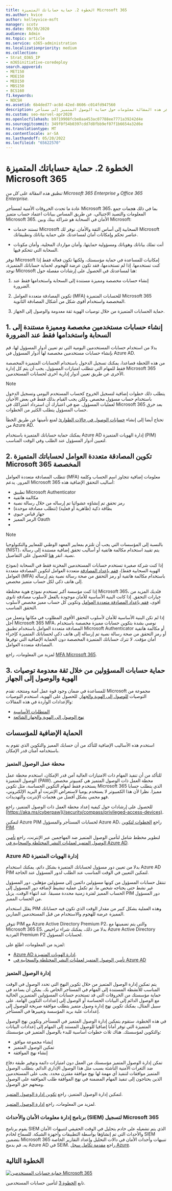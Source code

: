 ```yaml
---
title: الخطوة 2. حماية حساباتك المتميزة Microsoft 365
ms.author: kvice
author: kelleyvice-msft
manager: scotv
ms.date: 09/30/2020
audience: Admin
ms.topic: article
ms.service: o365-administration
ms.localizationpriority: medium
ms.collection:
- Strat_O365_IP
- m365initiative-coredeploy
search.appverid:
- MET150
- MOE150
- MED150
- MBS150
- BCS160
f1.keywords:
- NOCSH
ms.assetid: 6b4ded77-ac8d-42ed-8606-c014fd947560
description: توفر هذه المقالة معلومات حول حماية الوصول المتميز إلى مستأجر Microsoft 365.
ms.custom: seo-marvel-apr2020
ms.openlocfilehash: b9719908fcbe8aa453ac07788ee7771a39242d4e
ms.sourcegitcommit: 349f0f54b0397cdd7d8fbb9ef07f1b6654a32d6e
ms.translationtype: MT
ms.contentlocale: ar-SA
ms.lasthandoff: 05/20/2022
ms.locfileid: "65622570"
---
```

# <a name="step-2-protect-your-microsoft-365-privileged-accounts"></a>الخطوة 2. حماية حساباتك المتميزة Microsoft 365

*تنطبق هذه المقالة على كل من Microsoft 365 Enterprise و Office 365 Enterprise.*

عادة ما تحدث الخروقات الأمنية لمستأجر Microsoft 365، بما في ذلك هجمات جمع المعلومات والتصيد الاحتيالي، عن طريق المساس ببيانات اعتماد حساب متميز Microsoft 365. الأمان في السحابة هو شراكة بينك وبين Microsoft:
  
- تستند خدمات Microsoft السحابية إلى أساس الثقة والأمان. توفر لك Microsoft عناصر تحكم وإمكانات أمان لمساعدتك على حماية بياناتك وتطبيقاتك.
    
- أنت تملك بياناتك وهوياتك ومسؤولية حمايتها، وأمان مواردك المحلية، وأمان مكونات السحابة التي تتحكم فيها.
    
توفر Microsoft إمكانيات للمساعدة في حماية مؤسستك، ولكنها تكون فعالة فقط إذا كنت تستخدمها. إذا لم تستخدمها، فقد تكون عرضة للهجوم. لحماية حساباتك المتميزة، توجد Microsoft هنا لمساعدتك في الحصول على إرشادات مفصلة حول:
  
1. إنشاء حسابات مخصصة ومميزة مستندة إلى السحابة واستخدامها فقط عند الضرورة.
    
2. تكوين المصادقة متعددة العوامل (MFA) للحسابات المتميزة Microsoft 365 المخصصة واستخدام أقوى شكل من أشكال المصادقة الثانوية.

3. حماية الحسابات المتميزة من خلال توصيات الهوية ثقة معدومة والوصول إلى الجهاز.

## <a name="1-create-dedicated-privileged-cloud-based-user-accounts-and-use-them-only-when-necessary"></a>1. إنشاء حسابات مستخدمين مخصصة ومميزة مستندة إلى السحابة واستخدامها فقط عند الضرورة

بدلا من استخدام حسابات المستخدمين اليومية التي تم تعيين أدوار المسؤول لها، قم بإنشاء حسابات مستخدمين مخصصة لها أدوار المسؤول في Azure AD. 

من هذه اللحظة فصاعدا، يمكنك تسجيل الدخول باستخدام الحسابات المتميزة المخصصة فقط للمهام التي تتطلب امتيازات المسؤول. يجب أن يتم كل إدارة Microsoft 365 الأخرى عن طريق تعيين أدوار إدارية أخرى لحسابات المستخدمين.
  
> [!NOTE]
> يتطلب ذلك خطوات إضافية لتسجيل الخروج كحساب المستخدم اليومي وتسجيل الدخول باستخدام حساب مسؤول مخصص. ولكن يجب القيام بذلك فقط في بعض الأحيان لعمليات المسؤول. ضع في اعتبارك أن استرداد اشتراكك في Microsoft 365 بعد خرق حساب المسؤول يتطلب الكثير من الخطوات.

تحتاج أيضا إلى إنشاء [حسابات الوصول في حالات الطوارئ](/azure/active-directory/roles/security-emergency-access) لمنع تأمينها عن طريق الخطأ من Azure AD.

يمكنك حماية حساباتك المتميزة باستخدام Azure AD إدارة الهويات المتميزة (PIM) لتعيين أدوار المسؤول عند الطلب وفي الوقت المناسب. 
 
## <a name="2-configure-multi-factor-authentication-for-your-dedicated-microsoft-365-privileged-accounts"></a>2. تكوين المصادقة متعددة العوامل لحساباتك المتميزة Microsoft 365 المخصصة

تتطلب المصادقة متعددة العوامل (MFA) معلومات إضافية تتجاوز اسم الحساب وكلمة المرور. يدعم Microsoft 365 أساليب التحقق الإضافية هذه:
  
- تطبيق Microsoft Authenticator
- مكالمة هاتفية
- رمز تحقق تم إنشاؤه عشوائيا تم إرساله من خلال رسالة نصية
- بطاقة ذكية (ظاهرية أو فعلية) (تتطلب مصادقة موحدة)
- جهاز قياس حيوي
- الرمز المميز Oauth
- 
    
>[!Note]
>بالنسبة إلى المؤسسات التي يجب أن تلتزم بمعايير المعهد الوطني للمعايير والتكنولوجيا (NIST)، يتم تقييد استخدام مكالمة هاتفية أو أساليب تحقق إضافية مستندة إلى رسالة نصية. انقر [هنا](https://pages.nist.gov/800-63-FAQ/#q-b01) للحصول على التفاصيل.
>

إذا كنت شركة صغيرة تستخدم حسابات المستخدمين المخزنة فقط في السحابة (نموذج الهوية السحابية فقط)، [فقم بإعداد المصادقة](/office365/admin/security-and-compliance/set-up-multi-factor-authentication) متعددة العوامل لتكوين المصادقة متعددة العوامل (MFA) باستخدام مكالمة هاتفية أو رمز التحقق من صحة رسالة نصية يتم إرساله إلى هاتف ذكي لكل حساب متميز مخصص.
    
إذا كنت مؤسسة أكبر تستخدم نموذج هوية مختلطة Microsoft 365، فلديك المزيد من خيارات التحقق. إذا كانت البنية الأساسية للأمان موجودة بالفعل لأسلوب مصادقة ثانوي أقوى، [فقم بإعداد المصادقة متعددة العوامل](../admin/security-and-compliance/set-up-multi-factor-authentication.md) وتكوين كل حساب مميز مخصص لأسلوب التحقق المناسب.
  
إذا لم تكن البنية الأساسية للأمان لأسلوب التحقق الأقوى المطلوب في مكانها وتعمل من أجل Microsoft 365 MFA، نوصي بشدة بتكوين حسابات مميزة مخصصة باستخدام المصادقة متعددة العوامل باستخدام تطبيق Microsoft Authenticator أو مكالمة هاتفية أو رمز التحقق من صحة رسالة نصية تم إرساله إلى هاتف ذكي لحساباتك المتميزة كإجراء أمان مؤقت. لا تترك حساباتك المتميزة المخصصة دون الحماية الإضافية التي توفرها المصادقة متعددة العوامل.
  
لمزيد من المعلومات، راجع [MFA Microsoft 365](../admin/security-and-compliance/multi-factor-authentication-microsoft-365.md).
  
## <a name="3-protect-administrator-accounts-with-zero-trust-identity-and-device-access-recommendations"></a>3. حماية حسابات المسؤولين من خلال ثقة معدومة توصيات الهوية والوصول إلى الجهاز

للمساعدة في ضمان وجود قوة عمل آمنة ومنتجة، تقدم Microsoft مجموعة من التوصيات [للوصول إلى الهوية والجهاز](../security/office-365-security/microsoft-365-policies-configurations.md). للحصول على الهوية، استخدم التوصيات والإعدادات الواردة في هذه المقالات:

- [المتطلبات الأساسية](../security/office-365-security/identity-access-prerequisites.md)
- [نهج الوصول إلى الهوية والجهاز الشائعة](../security/office-365-security/identity-access-policies.md)

## <a name="additional-protections-for-enterprise-organizations"></a>الحماية الإضافية للمؤسسات

استخدم هذه الأساليب الإضافية للتأكد من أن حسابك المميز والتكوين الذي تقوم به باستخدامه آمنان قدر الإمكان.
  
### <a name="privileged-access-workstation"></a>محطة عمل الوصول المتميز

للتأكد من أن تنفيذ المهام ذات الامتيازات العالية آمن قدر الإمكان، استخدم محطة عمل الوصول المتميزة (PAW). محطة العمل ذات الوصول المتميز هي كمبيوتر مخصص يستخدم فقط لمهام التكوين الحساسة، مثل تكوين Microsoft 365 الذي يتطلب حسابا مميزا. نظرا لأن هذا الكمبيوتر لا يستخدم يوميا لاستعراض الإنترنت أو البريد الإلكتروني، فهو محمي بشكل أفضل من هجمات الإنترنت والتهديدات.
  
للحصول على إرشادات حول كيفية إعداد محطة العمل ذات الوصول المتميز، راجع [https://aka.ms/cyberpaw](/security/compass/privileged-access-devices).

لتمكين Azure PIM لحسابات المستأجر والمسؤول Azure AD، راجع [الخطوات لتكوين PIM](/azure/active-directory/active-directory-privileged-identity-management-configure).

لتطوير مخطط شامل لتأمين الوصول المتميز ضد المهاجمين عبر الإنترنت، راجع [تأمين الوصول المتميز لعمليات النشر المختلطة والسحابية في Azure AD](/azure/active-directory/admin-roles-best-practices).

### <a name="azure-ad-privileged-identity-management"></a>Azure AD إدارة الهويات المتميزة

بدلا من تعيين دور مسؤول لحساباتك المتميزة بشكل دائم، يمكنك استخدام Azure AD PIM لتمكين التعيين في الوقت المناسب عند الطلب لدور المسؤول عند الحاجة.
  
تنتقل حسابات المسؤول من كونها مسؤولين دائمين إلى مسؤولين مؤهلين. دور المسؤول غير نشط حتى يحتاجه شخص ما. ثم تكمل عملية تنشيط لإضافة دور المسؤول إلى الحساب المميز لفترة زمنية محددة مسبقا. عند انتهاء الوقت، يزيل PIM دور المسؤول من الحساب المميز.
  
يقلل استخدام PIM وهذه العملية بشكل كبير من مقدار الوقت الذي تكون فيه حساباتك المميزة عرضة للهجوم والاستخدام من قبل المستخدمين الضارين.

تتوفر PIM مع Azure Active Directory Premium P2، والتي يتم تضمينها مع Microsoft 365 E5. بدلا من ذلك، يمكنك شراء تراخيص Azure Active Directory الفردية Premium P2 لحسابات المسؤول.
  
لمزيد من المعلومات، اطلع على:

- [Azure AD إدارة الهويات المتميزة](/azure/active-directory/active-directory-privileged-identity-management-configure).
- [تأمين الوصول المتميز لعمليات النشر المختلطة والسحابية في Azure AD](/azure/active-directory/roles/security-planning)
  

### <a name="privileged-access-management"></a>إدارة الوصول المتميز

يتم تمكين إدارة الوصول المتميز من خلال تكوين النهج التي تحدد الوصول في الوقت المناسب للأنشطة المستندة إلى المهام في المستأجر الخاص بك. يمكن أن يساعد في حماية مؤسستك من الخروقات التي قد تستخدم حسابات المسؤولين المتميزين الحالية مع الوصول الدائم إلى البيانات الحساسة أو الوصول إلى إعدادات التكوين الهامة. على سبيل المثال، يمكنك تكوين نهج إدارة وصول متميز يتطلب موافقة صريحة للوصول إلى إعدادات علبة بريد المؤسسة وتغييرها في المستأجر.

في هذه الخطوة، ستقوم بتمكين إدارة الوصول المتميز في المستأجر وتكوين نهج الوصول المتميزة التي توفر أمانا إضافيا للوصول المستند إلى المهام إلى إعدادات البيانات والتكوين لمؤسستك. هناك ثلاث خطوات أساسية للبدء بالوصول المتميز في مؤسستك:

- إنشاء مجموعة موافق
- تمكين الوصول المتميز
- إنشاء نهج الموافقة

تمكن إدارة الوصول المتميز مؤسستك من العمل دون امتيازات دائمة وتوفير طبقة دفاع ضد الثغرات الأمنية الناشئة بسبب مثل هذا الوصول الإداري الدائم. يتطلب الوصول المتميز موافقات لتنفيذ أي مهمة لها نهج موافقة مقترن محدد. يجب على المستخدمين الذين يحتاجون إلى تنفيذ المهام المضمنة في نهج الموافقة طلب الموافقة على الوصول ومنحهم حق الوصول.

لتمكين إدارة الوصول المتميز، راجع [تكوين إدارة الوصول المتميز](/office365/securitycompliance/privileged-access-management-configuration).

لمزيد من المعلومات، راجع [إدارة الوصول المتميز](/office365/securitycompliance/privileged-access-management-overview).

### <a name="security-information-and-event-management-siem-software-for-microsoft-365-logging"></a>برنامج إدارة معلومات الأمان والأحداث (SIEM) لتسجيل Microsoft 365

يقوم برنامج SIEM الذي يتم تشغيله على خادم بتحليل في الوقت الحقيقي لتنبيهات الأمان والأحداث التي تم إنشاؤها بواسطة التطبيقات وأجهزة الشبكة. للسماح لخادم SIEM بتضمين Microsoft 365 تنبيهات وأحداث الأمان في دالات التحليل وإعداد التقارير الخاصة به، قم بدمج Azure AD في SEIM. راجع [مقدمة تكامل سجل Azure](/azure/security/security-azure-log-integration-overview).

## <a name="next-step"></a>الخطوة التالية

[![حماية حسابات المستخدمين Microsoft 365](../media/deploy-identity-solution-overview/microsoft-365-secure-sign-in.png)](microsoft-365-secure-sign-in.md)

تابع [الخطوة 3](microsoft-365-secure-sign-in.md) لتأمين حسابات المستخدمين.
